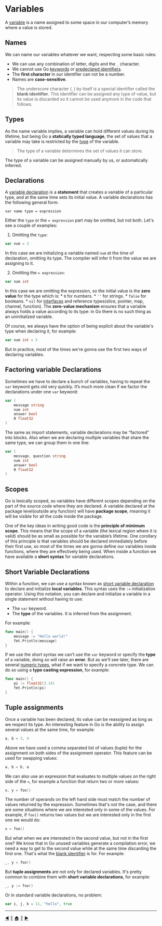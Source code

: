 # Variables
A [variable][1] is a name assigned to some space in our computer’s memory where a value is stored.

## Names
We can name our variables whatever we want, respecting some basic rules:

* We can use any combination of letter, digits and the `_` character.
* We cannot use Go [keywords][2] or [predeclared identifiers][3].
* The **first character** in our identifier can not be a number.
* Names are **case-sensitive**.

> The underscore character (`_`) by itself is a special identifier called the **blank identifier**. This identifier can be assigned any type of value, but its value is discarded so it cannot be used anymore in the code that follows.

## Types
As the name variable implies, a variable can hold different values during its lifetime, but being Go a **statically typed language**, the set of values that a variable may take is restricted by the [type][4] of the variable.

> The type of a variable determines the set of values it can store.

The type of a variable can be assigned manually by us, or automatically inferred.

## Declarations
A [variable declaration][5] is a **statement** that creates a variable of a particular type, and at the same time sets its initial value. A variable declarations has the following general form:
```
var name type = expression
```

Either the `type` or the `= expression` part may be omitted, but not both. Let's see a couple of examples:

1. Omitting the `type`:
  ```Go
  var num = 3
  ```

  In this case we are initializing a variable named `num` at the time of declaration, omitting its type. The compiler will infer it from the value we are assigning to it.

2. Omitting the `= expression`:
  ```Go
  var num int
  ```

  In this case we are omitting the expression, so the initial value is the **zero value** for the type which is:
    * `0` for numbers.
    * `''` for strings.
    * `false` for booleans.
    * `nil` for [interfaces][6] and reference types(slice, pointer, map, channel, function).
   The **zero-value mechanism** ensures that a variable always holds a value according to its type: in Go there is no such thing as an uninitialized variable.

Of course, we always have the option of being explicit about the variable's type when declaring it, for example:
```Go
var num int = 3
```

But in practice, most of the times we're gonna use the first two ways of declaring variables.

## Factoring variable Declarations
Sometimes we have to declare a bunch of variables, having to repeat the `var` keyword gets old very quickly. It’s much more clean if we factor the declarations under one `var` keyword:
```Go
var (
    message string
    num int
    answer bool
    Θ float32
)
```

The same as import statements, variable declarations may be “factored” into blocks. Also when we are declaring multiple variables that share the same type, we can group them in one line:
```Go
var (
    message, question string
    num int
    answer bool
    Θ float32
)
```

## Scopes
Go is lexically scoped, so variables have different scopes depending on the part of the source code where they are declared. A variable declared at the package level(outside any function) will have **package scope**, meaning it will be visible for all the code inside the package.

One of the key ideas in writing good code is the **principle of minimum scope**. This means that the scope of a variable (the lexical region where it is valid) should be as small as possible for the variable’s lifetime. One corollary of this principle is that variables should be declared immediately before their first use, so most of the times we are gonna define our variables inside functions, where they are effectively being used. When inside a function we have available a **short syntax** for variable declarations.

## Short Variable Declarations
Within a function, we can use a syntax known as [short variable declaration][7] to declare and initialize **local variables**. This syntax uses the `:=` initialization operator. Using this notation, you can declare and initialize a variable in a single statement without having to use:

* The `var` keyword.
* The **type** of the variables. It is inferred from the assignment.

For example:
```Go
func main() {
    message := "Hello world!"
    fmt.Println(message)
}
```

If we use the short syntax we can’t use the `var` keyword or specify the **type** of a variable, doing so will raise an **error**. But as we'll see later, there are several [numeric types][8], what if we want to specify a concrete type. We can do so using a **type casting expression**, for example:
```Go
func main() {
    pi := float32(3.14)
    fmt.Println(pi)
}
```

## Tuple assignments
Once a variable has been declared, its value can be reassigned as long as we respect its type. An interesting feature in Go is the ability to assign several values at the same time, for example:
```Go
a, b = 3, 4
```

Above we have used a comma separated list of values (tuple) for the assignment on both sides of the assignment operator. This feature can be used for swapping values:
```Go
a, b = b, a
```

We can also use an expression that evaluates to multiple values on the right side of the `=`, for example a function that return two or more values:
```Go
x, y = foo()
```

The number of operands on the left hand side must match the number of values returned by the expression. Sometimes that's not the case, and there are some situations where we are interested only in some of the values. For example, if `foo()` returns two values but we are interested only in the first one we would do:
```Go
x = foo()
```

But what when we are interested in the second value, but not in the first one? We know that in Go unused variables generate a compilation error, we need a way to get to the second value while at the same time discarding the first one. That's what the [blank identifier][9] is for. For example:
```Go
_, y = foo()
```

But **tuple assignments** are not only for declared variables. It's pretty common to combine them with **short variable declarations**, for example:
```Go
_, y := foo()
```

Or in standard variable declarations, no problem:
```Go
var i, j, k = 11, "hello", true
```


---
[:arrow_backward:][back] ║ [:house:][home] ║ [:arrow_forward:][next]

<!-- navigation -->
[home]: ../README.md
[back]: lexical_elements.md
[next]: constants.md


<!-- links -->
[1]: https://golang.org/ref/spec#Variables
[2]: https://golang.org/ref/spec#Keywords
[3]: https://golang.org/ref/spec#Predeclared_identifiers
[4]: https://golang.org/ref/spec#Types
[5]: https://golang.org/ref/spec#Variable_declarations
[6]: https://golang.org/ref/spec#Interface_types
[7]: https://golang.org/ref/spec#Short_variable_declarations
[8]: https://golang.org/ref/spec#Numeric_types
[9]: https://golang.org/ref/spec#Blank_identifier
